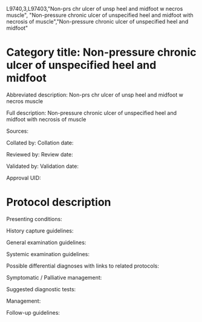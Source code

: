 L9740,3,L97403,"Non-prs chr ulcer of unsp heel and midfoot w necros muscle", "Non-pressure chronic ulcer of unspecified heel and midfoot with necrosis of muscle","Non-pressure chronic ulcer of unspecified heel and midfoot"
# Category title: Non-pressure chronic ulcer of unspecified heel and midfoot

Abbreviated description: Non-prs chr ulcer of unsp heel and midfoot w necros muscle

Full description: Non-pressure chronic ulcer of unspecified heel and midfoot with necrosis of muscle

Sources:

Collated by:
Collation date:

Reviewed by:
Review date:

Validated by:
Validation date:

Approval UID:

# Protocol description

Presenting conditions:

History capture guidelines:

General examination guidelines:

Systemic examination guidelines:

Possible differential diagnoses with links to related protocols:

Symptomatic / Palliative management:

Suggested diagnostic tests:

Management:

Follow-up guidelines:
